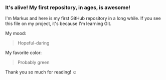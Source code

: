 ### It's alive! My first repository, in ages, is awesome!

I'm Markus and here is my first GitHub repository in a long while.
If you see this file on my project, it's because I'm learning Git.

My mood:

> Hopeful-daring

My favorite color:

> Probably green

Thank you so much for reading! ☺